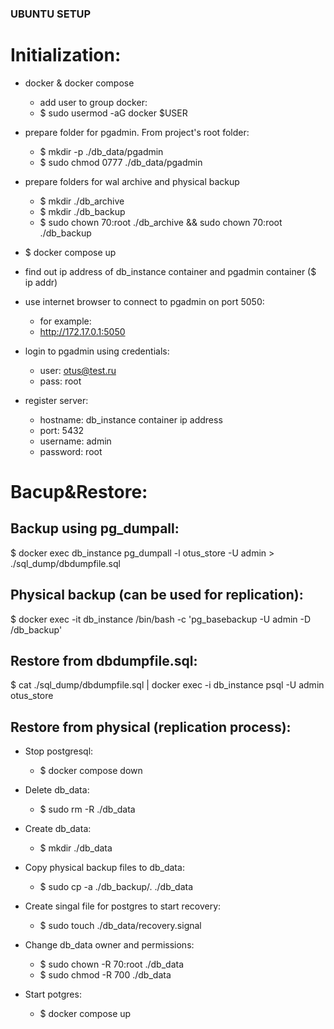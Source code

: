 ### UBUNTU SETUP
# Initialization:
* docker & docker compose
	* add user to group docker:
	* $ sudo usermod -aG docker $USER
* prepare folder for pgadmin. From project's root folder:
	* $ mkdir -p ./db_data/pgadmin
	* $ sudo chmod 0777 ./db_data/pgadmin
* prepare folders for wal archive and physical backup
	* $ mkdir ./db_archive
	* $ mkdir ./db_backup
	* $ sudo chown 70:root ./db_archive && sudo chown 70:root ./db_backup

* $ docker compose up

* find out ip address of db_instance container and pgadmin container ($ ip addr) 

* use internet browser to connect to pgadmin on port 5050:
	* for example: 
	* http://172.17.0.1:5050
   
* login to pgadmin using credentials:
	* user: otus@test.ru
	* pass: root
* register server:	
	* hostname: db_instance container ip address
	* port: 5432
	* username: admin
	* password: root


# Bacup&Restore:

## Backup using pg_dumpall:
$ docker exec db_instance pg_dumpall -l otus_store -U admin > ./sql_dump/dbdumpfile.sql

## Physical backup (can be used for replication):
$ docker exec -it db_instance /bin/bash -c 'pg_basebackup -U admin -D /db_backup'


## Restore from dbdumpfile.sql:
$ cat ./sql_dump/dbdumpfile.sql | docker exec -i db_instance psql -U admin otus_store

## Restore from physical (replication process):
* Stop postgresql:
	* $ docker compose down

* Delete db_data:
	* $ sudo rm -R ./db_data

* Create db_data:
	* $ mkdir ./db_data

* Copy physical backup files to db_data:
	* $ sudo cp -a ./db_backup/. ./db_data

* Create singal file for postgres to start recovery:
	* $ sudo touch ./db_data/recovery.signal

* Change db_data owner and permissions:
	* $ sudo chown -R 70:root ./db_data
	* $ sudo chmod -R 700 ./db_data

* Start potgres:
	* $ docker compose up





